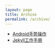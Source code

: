 ```yaml
---
layout: page
title: Archive
permalink: /archive/
---
```

<ul>
    <li>
        <a href="../android/2015/06/16/android-gesture.html">Android手势操作</a>
    </li>
    <li>
        <a href="../工作手册/2015/06/10/jekyll-work-manual.html">Jekyll工作手册</a>
    </li>
</ul>

